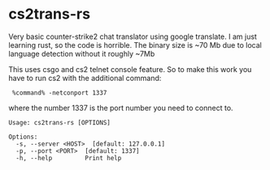 # cs2trans-rs

Very basic counter-strike2 chat translator using google translate. I am just learning rust, so the code is horrible.
The binary size is ~70 Mb due to local language detection without it roughly ~7Mb

This uses csgo and cs2 telnet console feature. So to make this work you have to run cs2 with the additional command:
```
 %command% -netconport 1337
```
where the number 1337 is the port number you need to connect to.

```
Usage: cs2trans-rs [OPTIONS]

Options:
  -s, --server <HOST>  [default: 127.0.0.1]
  -p, --port <PORT>  [default: 1337]
  -h, --help         Print help
```
